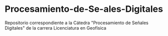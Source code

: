 # Procesamiento-de-Se-ales-Digitales
Repositorio correspondiente a la Cátedra "Procesamiento de Señales Digitales" de la carrera Licenciatura en Geofísica
